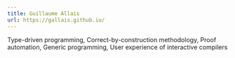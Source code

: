 ```yaml
---
title: Guillaume Allais
url: https://gallais.github.io/
---
```

Type-driven programming, Correct-by-construction methodology, Proof automation, Generic programming, User experience of interactive compilers

